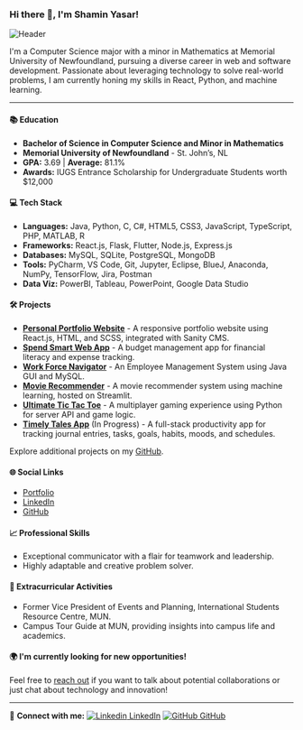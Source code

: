 
### Hi there 👋, I'm Shamin Yasar!

![Header](https://media.giphy.com/media/IeRdg7gLkfK1ly2mFU/giphy.gif)

I'm a Computer Science major with a minor in Mathematics at Memorial University of Newfoundland, pursuing a diverse career in web and software development. Passionate about leveraging technology to solve real-world problems, I am currently honing my skills in React, Python, and machine learning.

---

#### 📚 Education
- **Bachelor of Science in Computer Science and Minor in Mathematics**
- **Memorial University of Newfoundland** - St. John’s, NL
- **GPA:** 3.69 | **Average:** 81.1%
- **Awards:** IUGS Entrance Scholarship for Undergraduate Students worth $12,000

#### 💻 Tech Stack
- **Languages:** Java, Python, C, C#, HTML5, CSS3, JavaScript, TypeScript, PHP, MATLAB, R
- **Frameworks:** React.js, Flask, Flutter, Node.js, Express.js
- **Databases:** MySQL, SQLite, PostgreSQL, MongoDB
- **Tools:** PyCharm, VS Code, Git, Jupyter, Eclipse, BlueJ, Anaconda, NumPy, TensorFlow, Jira, Postman
- **Data Viz:** PowerBI, Tableau, PowerPoint, Google Data Studio

#### 🛠️ Projects
- [**Personal Portfolio Website**](https://github.com/shamin2/Portfolio_Website) - A responsive portfolio website using React.js, HTML, and SCSS, integrated with Sanity CMS.
- [**Spend Smart Web App**](https://github.com/shamin2/Spend_Smart_App) - A budget management app for financial literacy and expense tracking.
- [**Work Force Navigator**](https://github.com/shamin2/WorkForce-Navigator) - An Employee Management System using Java GUI and MySQL.
- [**Movie Recommender**](https://github.com/shamin2/Movie-recommender-ML) - A movie recommender system using machine learning, hosted on Streamlit.
- [**Ultimate Tic Tac Toe**](https://github.com/shamin2/Ultimate-Tic-Tac-Toe-Game) - A multiplayer gaming experience using Python for server API and game logic.
- [**Timely Tales App**](https://github.com/shamin2/Timely-Tales) (In Progress) - A full-stack productivity app for tracking journal entries, tasks, goals, habits, moods, and schedules.

Explore additional projects on my [GitHub](https://github.com/shamin2).

#### 🌐 Social Links
- [Portfolio](https://shamin-portfolio.netlify.app/)
- [LinkedIn](https://www.linkedin.com/in/shamin-yasar-768a322a5/)
- [GitHub](https://github.com/shamin2)

#### 📈 Professional Skills
- Exceptional communicator with a flair for teamwork and leadership.
- Highly adaptable and creative problem solver.

#### 🌟 Extracurricular Activities
- Former Vice President of Events and Planning, International Students Resource Centre, MUN.
- Campus Tour Guide at MUN, providing insights into campus life and academics.

#### 🌍 I'm currently looking for new opportunities!
Feel free to [reach out](mailto:syasar@mun.ca) if you want to talk about potential collaborations or just chat about technology and innovation!

---

🔗 **Connect with me:** [![Linkedin](https://i.stack.imgur.com/gVE0j.png) LinkedIn](https://www.linkedin.com/in/shamin-yasar-768a322a5/) [![GitHub](https://i.stack.imgur.com/tskMh.png) GitHub](https://github.com/shamin2)
